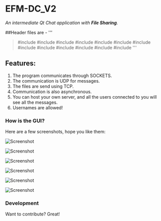 # EFM-DC_V2

*An intermediate Qt Chat application with **File Sharing**.*

##Header files are -
'''
>#include <QObject>
>#include <QUdpSocket>
>#include <QDialog>
>#include <QTcpServer>
>#include <QTcpSocket>
>#include <QFile>
>#include <QObject>
>#include <QWidget>
>#include <QLabel>
>#include <QHBoxLayout>
>#include <QTimer>
>#include <QMainWindow>
>#include <QListWidgetItem>
'''

## Features:

1. The program communicates through SOCKETS.
2. The communication is UDP for messages.
3. The files are send using TCP.
4. Communication is also asynchronous.
5. You can host your own server, and all the users connected to you will see all the messages.
6. Usernames are allowed!


### How is the GUI?
Here are a few screenshots, hope you like them:

![Screenshot]("https://github.com/varshneydevansh/EFM-DC_V2/blob/master/Screenshots/Screenshot%20from%202017-11-27%2023-03-43.png")

![Screenshot]("https://github.com/varshneydevansh/EFM-DC_V2/blob/master/Screenshots/Screenshot%20from%202017-11-27%2023-03-54.png")

![Screenshot]("https://github.com/varshneydevansh/EFM-DC_V2/blob/master/Screenshots/Screenshot%20from%202017-11-27%2023-04-26.png")

![Screenshot]("https://github.com/varshneydevansh/EFM-DC_V2/blob/master/Screenshots/Screenshot%20from%202017-11-27%2023-04-57.png")

![Screenshot]("https://github.com/varshneydevansh/EFM-DC_V2/blob/master/Screenshots/Screenshot%20from%202017-11-27%2023-05-13.png")

![Screenshot]("https://github.com/varshneydevansh/EFM-DC_V2/blob/master/Screenshots/Screenshot%20from%202017-11-27%2023-05-37.png")

### Development

Want to contribute? Great!
